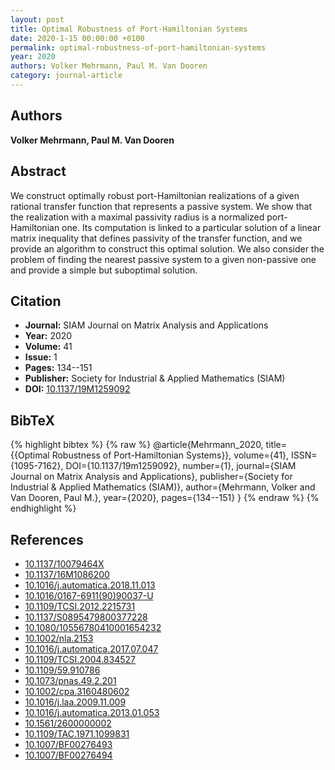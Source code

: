 ```yaml
---
layout: post
title: Optimal Robustness of Port-Hamiltonian Systems
date: 2020-1-15 00:00:00 +0100
permalink: optimal-robustness-of-port-hamiltonian-systems
year: 2020
authors: Volker Mehrmann, Paul M. Van Dooren
category: journal-article
---
```

 
## Authors
**Volker Mehrmann, Paul M. Van Dooren**
 
## Abstract
We construct optimally robust port-Hamiltonian realizations of a given rational transfer function that represents a passive system. We show that the realization with a maximal passivity radius is a normalized port-Hamiltonian one. Its computation is linked to a particular solution of a linear matrix inequality that defines passivity of the transfer function, and we provide an algorithm to construct this optimal solution. We also consider the problem of finding the nearest passive system to a given non-passive one and provide a simple but suboptimal solution.
 
## Citation
- **Journal:** SIAM Journal on Matrix Analysis and Applications
- **Year:** 2020
- **Volume:** 41
- **Issue:** 1
- **Pages:** 134--151
- **Publisher:** Society for Industrial & Applied Mathematics (SIAM)
- **DOI:** [10.1137/19M1259092](https://doi.org/10.1137/19M1259092)
 
## BibTeX
{% highlight bibtex %}
{% raw %}
@article{Mehrmann_2020,
  title={{Optimal Robustness of Port-Hamiltonian Systems}},
  volume={41},
  ISSN={1095-7162},
  DOI={10.1137/19m1259092},
  number={1},
  journal={SIAM Journal on Matrix Analysis and Applications},
  publisher={Society for Industrial & Applied Mathematics (SIAM)},
  author={Mehrmann, Volker and Van Dooren, Paul M.},
  year={2020},
  pages={134--151}
}
{% endraw %}
{% endhighlight %}
 
## References
- [10.1137/10079464X](https://doi.org/10.1137/10079464X)
- [10.1137/16M1086200](https://doi.org/10.1137/16M1086200)
- [10.1016/j.automatica.2018.11.013](https://doi.org/10.1016/j.automatica.2018.11.013)
- [10.1016/0167-6911(90)90037-U](https://doi.org/10.1016/0167-6911(90)90037-U)
- [10.1109/TCSI.2012.2215731](https://doi.org/10.1109/TCSI.2012.2215731)
- [10.1137/S0895479800377228](https://doi.org/10.1137/S0895479800377228)
- [10.1080/10556780410001654232](https://doi.org/10.1080/10556780410001654232)
- [10.1002/nla.2153](https://doi.org/10.1002/nla.2153)
- [10.1016/j.automatica.2017.07.047](https://doi.org/10.1016/j.automatica.2017.07.047)
- [10.1109/TCSI.2004.834527](https://doi.org/10.1109/TCSI.2004.834527)
- [10.1109/59.910786](https://doi.org/10.1109/59.910786)
- [10.1073/pnas.49.2.201](https://doi.org/10.1073/pnas.49.2.201)
- [10.1002/cpa.3160480602](https://doi.org/10.1002/cpa.3160480602)
- [10.1016/j.laa.2009.11.009](https://doi.org/10.1016/j.laa.2009.11.009)
- [10.1016/j.automatica.2013.01.053](https://doi.org/10.1016/j.automatica.2013.01.053)
- [10.1561/2600000002](https://doi.org/10.1561/2600000002)
- [10.1109/TAC.1971.1099831](https://doi.org/10.1109/TAC.1971.1099831)
- [10.1007/BF00276493](https://doi.org/10.1007/BF00276493)
- [10.1007/BF00276494](https://doi.org/10.1007/BF00276494)

